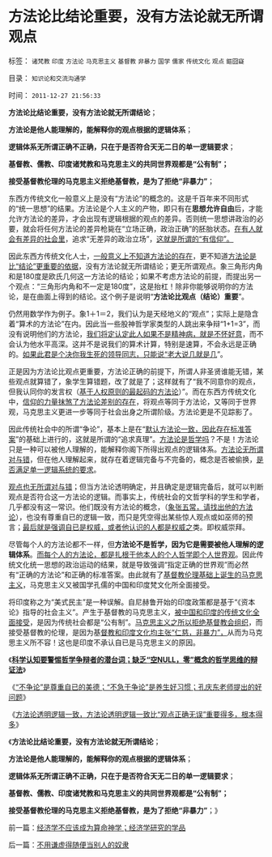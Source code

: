 # 方法论比结论重要，没有方法论就无所谓观点

标签： `诸梵教` `印度` `方法论` `马克思主义` `基督教` `非暴力` `国学` `儒家` `传统文化` `观点` `鏂囧寲` 

目录： `知识论和交流沟通学`

时间： `2011-12-27 21:56:33`

**方法论比结论重要，没有方法论就无所谓结论**；

**方法论是他人能理解的，能解释你的观点根据的逻辑体系**；

**逻辑体系无所谓正确不正确，只在于是否符合天无二日的单一逻辑要求**；

**基督教、儒教、印度诸梵教和马克思主义的共同世界观都是“公有制”；**

**接受基督教伦理的马克思主义拒绝基督教，是为了拒绝“非暴力”**；

东西方传统文化一般意义上是没有“方法论”的概念的。这是千百年来不同形式的“统一思想”的结果。方法论是个人主义的产物，即只有在**思想允许自由**后，才能允许方法论的差异，才会出现有逻辑根据的观点的差异。否则统一思想讲政治的必要，就会将任何方法论的差异枪毙在“立场正确，政治正确”的胚胎状态。[在有人就会有差异的社会里](../../../2010/12/22/私有制有无比的优越性;人与人的差异推动社会前进；.md)，追求“无差异的政治立场”，[这就是所谓的“有信仰”。](../../../2010/6/22/中国仍是一个理性主义的社会.md)

因此东西方传统文化人士，[一般意义上不知道方法论的存在](../../../2010/2/5/历史故事和历史学的方法论.md)，更不知道[方法论是比“结论”更重要的依据](../../../2011/12/26/经济学不应该成为算命神学；经济学研究的学品.md)，没有方法论就无所谓结论；更无所谓观点。象三角形内角和是180度是欧氏几何这一方法论的结论；如果不考虑方法论的前提，而提出另一个观点：“三角形内角和不一定是180度”，这是抬杠！除非你能够说明你的方法论，是在曲面上得到的结论。这个例子是说明“**方法论比观点（结论）重要**”。

仍然用数学作为例子。象1＋1＝2，我们认为是天经地义的“观点”；实际上是隐含着“算术的方法论”在内。因此当一些股神哲学家类型的人跳出来争辩“1+1=3”，而没有说明他们的方法论，[我们将定认定此人如果不是精神病，就是不怀好意](../../../2011/3/1/哲学是聪明人的避难所.md)，而不会认为他水平高深。这并不是说我们的算术计算，特别是速算，不会永远是正确的。[如果此君是个决你我生死的领导同志，只能说“老大说几就是几](../../../2011/1/22/科学是真理的天敌,实证无所谓真理.md)”。

正是因为方法论比观点更重要，方法论正确的前提下，所谓人非圣贤谁能无错，某些观点就算错了，象学生算错题，改了就是了；这样就有了“我不同意你的观点，但我认同你的发言权（[基于人权原则的最起码的方法论](../../../2011/2/18/主张标准答案者将失去发言权.md)）”。而在东西方传统文化中，[信仰的力量抹煞了方法论差别的存在](../../../2011/12/26/“不可或缺”的金本位，美元本位，货币政策，计划经济，GDP.md)，将观点等同于方法论，又等同于世界观，马克思主义更进一步等同于社会出身之所谓阶级。方法论更是不见踪影了。

因此传统社会中的所谓“争论”，基本上是在“[默认方法论一致，因此存在标准答案](../../../2010/2/4/历史唯物主义的错误和唯心本质.md)”的基础上进行的，这就是所谓的“追求真理”。[方法论是哲学吗](../../../2010/2/11/哲学是科学的负担；方法论不是理论，也不是哲学.md)？不是！方法论只是一种可以被他人理解的，能解释你阁下所得出观点的逻辑体系。[方法论无所谓对与错](../../../2010/2/4/阅读历史和现实认识的方法论.md)，但在他人理解起来，就存在着逻辑完备与不完备的，概念是否被偷换，[是否满足单一逻辑系统的要求](../../../2011/5/28/科学必要条件，单一逻辑规则.md)。

[观点也无所谓对与错](../../../2010/5/20/为什么我的观点就是对的？别人是错的？.md)；但当方法论透明确定，并且确定是逻辑完备后，就可以判断观点是否符合这一方法论的逻辑。而事实上，传统社会的文哲学科的学生和学者，几乎都没有这一常识。他们既没有方法论的概念，（[象张五常，请找出他的方法论](../../../2011/12/9/根本不存在“张五常的经济学”.md)），也没有尊重自已的逻辑一致，而只是凭空得出某些惊人观点或如巫师的预言；[最后就是强调自已是权威，或者他认识的人都是权威之](../../../2009/7/27/离不开哲学理论的文化离不开权威的N代宗师.md)类。即权威崇拜。

尽管每个人的方法论都不一样，但**方法论不是哲学，因为它是需要被他人理解的逻辑体系**。[而每个人的方法论，都是扎根于他本人的个人哲学即个人世界观](../../../2009/3/11/信仰，个人世界观的基础断言；不是绝对的道德标准.md)。因此传统文化统一思想的政治运动的结果，就是导致强调“指定正确的世界观”而必然有“正确的方法论”和正确的标准答案。由此就有了[基督教伦理基础上诞生的马克思主义](../../../2011/10/31/基督教和马克思推崇的中世纪“没有剥削”.md)，马克思主义又被国学孔儒的中国和印度梵文化所全面接受。

将印度称之为“美式民主”是一种误解。自尼赫鲁开始的印度政策都是基于“《资本论》指导的社会主义”。产生于基督教的马克思主义，[被中国和印度的传统文化全面接受](../../../2009/6/26/马恩主义为什么适合移植入中国传统社会.md)，是因为传统社会都是“公有制”。[马克思主义之所以拒绝基督教会组织](../../../2011/9/16/进化论就是生物学和社会学；基督教与马克思主义的分歧.md)，而接受基督教的伦理，是因为基[督教和印度文化均主张“仁慈，非暴力”，](../../../2009/10/24/暴力的社会价值和非暴力的不合作，及圣雄甘地.md)从而为马克思主义所不容！这也是印度不承认自已是马克思主义的原因。

《[**科学认知要警惕哲学争辩者的潜台词；缺乏“空NULL，零”概念的哲学思维的辩证法**](../../../2011/12/26/“不可或缺”的金本位，美元本位，货币政策，计划经济，GDP.md)》

《[“不争论”是尊重自已的美德；“不急于争论”是养生好习惯；孔庆东老师提出的好问题](../../../2011/12/26/“不争论”是尊重自已的美德；“不急于争论”是养生好习惯.md)》

《[方法论透明逻辑一致，方法论透明逻辑一致比“观点正确无误”重要得多，根本得多](../../../2011/12/26/经济学不应该成为算命神学；经济学研究的学品.md)》

《**方法论比结论重要，没有方法论就无所谓结论**；

**方法论是他人能理解的，能解释你的观点根据的逻辑体系**；

**逻辑体系无所谓正确不正确，只在于是否符合天无二日的单一逻辑要求**；

**基督教、儒教、印度诸梵教和马克思主义的共同世界观都是“公有制”；**

**接受基督教伦理的马克思主义拒绝基督教，是为了拒绝“非暴力”**；》



前一篇：[经济学不应该成为算命神学；经济学研究的学品](../../../2011/12/26/经济学不应该成为算命神学；经济学研究的学品.md)

后一篇：[不用谦虚得随便当别人的奴隶](../../../2011/12/27/不用谦虚得随便当别人的奴隶.md)